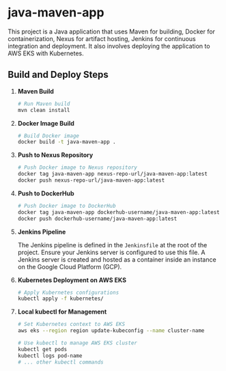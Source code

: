 # java-maven-app

This project is a Java application that uses Maven for building, Docker for containerization, Nexus for artifact hosting, Jenkins for continuous integration and deployment. It also involves deploying the application to AWS EKS with Kubernetes.

## Build and Deploy Steps

1. **Maven Build**

    ```bash
    # Run Maven build
    mvn clean install
    ```

2. **Docker Image Build**

    ```bash
    # Build Docker image
    docker build -t java-maven-app .
    ```

3. **Push to Nexus Repository**

    ```bash
    # Push Docker image to Nexus repository
    docker tag java-maven-app nexus-repo-url/java-maven-app:latest
    docker push nexus-repo-url/java-maven-app:latest
    ```

4. **Push to DockerHub**

    ```bash
    # Push Docker image to DockerHub
    docker tag java-maven-app dockerhub-username/java-maven-app:latest
    docker push dockerhub-username/java-maven-app:latest
    ```

5. **Jenkins Pipeline**

    The Jenkins pipeline is defined in the `Jenkinsfile` at the root of the project. Ensure your Jenkins server is configured to use this file.
    A Jenkins server is created and hosted as a container inside an instance on the Google Cloud Platform (GCP).

7. **Kubernetes Deployment on AWS EKS**

    ```bash
    # Apply Kubernetes configurations
    kubectl apply -f kubernetes/
    ```

8. **Local kubectl for Management**

    ```bash
    # Set Kubernetes context to AWS EKS
    aws eks --region region update-kubeconfig --name cluster-name

    # Use kubectl to manage AWS EKS cluster
    kubectl get pods
    kubectl logs pod-name
    # ... other kubectl commands
    ```
